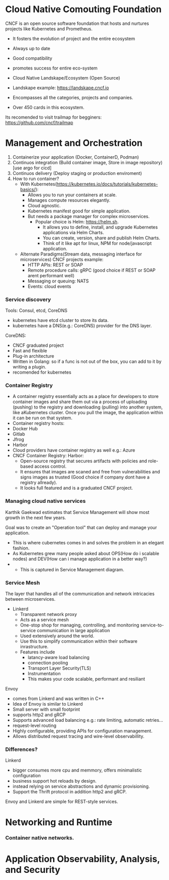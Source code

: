 # Cloud Native Comouting Foundation

CNCF is an open source software foundation that hosts and nurtures projects like Kubernetes and Prometheus.

- It fosters the evolution of project and the entire ecosystem
- Always up to date
- Good compatibility
- promotes success for entire eco-system

- Cloud Native Landskape/Ecosystem (Open Source)

- Landskape example: https://landskape.cncf.io

- Encompasses all the categories, projects and companies.
- Over 450 cards in this ecosystem.

Its recomended to visit trailmap for begginers: https://github.com/cncf/trailmap

# Management and Orchestration

1. Containerize your application (Docker, ContainerD, Podman)
2. Continuos integration (Build container image, Store in image repository) [use argo for cicd]
3. Continuos delivery (Deploy staging or production enviroment)
4. How to run container?
   - With Kubernetes(https://kubernetes.io/docs/tutorials/kubernetes-basics/):
     - Allows you to run your containers at scale.
     - Manages compute resources elegantly.
     - Cloud agnostic.
     - Kubernetes manifest good for simple application.
     - But needs a package manager for complex microservices.
       - Popular choice is Helm: https://helm.sh.
         - It allows you to define, install, and upgrade Kubernetes applications via Helm Charts.
         - You can create, version, share and publish Helm Charts.
         - Think of it like apt for linux, NPM for node/javascript application.
    - Alternate Paradigms(Stream data, messaging interface for microservices) CNCF projects example:
      - HTTP APIs: REST or SOAP
      - Remote procedure calls: gRPC (good choice if REST or SOAP arent performant well)
      - Messaging or queuing: NATS
      - Events: cloud events

### Service discovery

Tools: Consul, etcd, CoreDNS
- kubernetes have etcd cluster to store its data.
- kubernetes have a DNS(e.g.: CoreDNS) provider for the DNS layer.

CoreDNS:
- CNCF graduated project
- Fast and flexible
- Plug-in architecture
- Written in Golang: so if a func is not out of the box, you can add to it by writing a plugin.
- recomended for kubernetes

### Container Registry
- A container registry essentially acts as a place for developers to store container images and share them out via a process of uploading (pushing) to the registry and downloading (pulling) into another system, like aKubernetes cluster. Once you pull the image, the application within it can be run on that system.
- Container registry hosts:
- Docker Hub
- Gitlab
- Jfrog
- Harbor
- Cloud providers have container registry as well e.g.: Azure
- CNCF Container Registry: Harbor:
  - Open-source registry that secures artifacts with policies and role-based access control.
  - It ensures that images are scaned and free from vulnerabilities and signs images as trusted (Good choice if company dont have a registry allready).
  - It looks full featured and is a graduated CNCF project.

### Managing cloud native services

Karthik Gaekwad estimates that Service Management will show most growth in the next few years.

Goal was to create an "Operation tool" that can deploy and manage your application.
- This is where cubernetes comes in and solves the problem in an elegant fashion.
- As Kubernetes grew many people asked about OPS(How do i scalable nodes) and DEV(How can i manage application in a better way?)
- - This is captured in Service Management diagram.

### Service Mesh

The layer that handles all of the communication and network intricacies between microservices.

- Linkerd
  - Transparent network proxy
  - Acts as a service mesh
  - One-stop shop for managing, controlling, and monitoring service-to-service communication in large application
  - Used extensively around the world.
  - Use this to simplify communication within their software inrastructure.
  - Features include
    - latancy-aware load balancing
    - connection pooling
    - Transport Layer Security(TLS)
    - Instrumentation
    - This makes your code scalable, performant and resiliant

Envoy
- comes from Linkerd and was written in C++
- Idea of Envoy is similar to Linkerd
- Small server with small footprint
- supports http2 and gRCP
- Supports advanced load balancing e.g.: rate limiting, automatic retries...
- request-level routing 
- Highly configurable, providing APIs for configuration management.
- Allows distributed request tracing and wire-level observabillity.

### Differences?
Linkerd
- bigger consumes more cpu and memmory, offers minimalistic configuration
- business support hot reloads by design.
- instead relying on service abstractions and dynamic provisioning.
- Support the Thrift protocol in addition http2 and gRCP. 

Envoy and Linkerd are simple for REST-style services.

# Networking and Runtime

### Container native networks.

# Application Observability, Analysis, and Security

  
